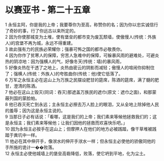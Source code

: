 # 以赛亚书 - 第二十五章
  
 1 永恒主阿，你是我的上帝；我要尊你为至高，称赞你的名；因为你以忠实诚信行了奇妙的事，行了你远古以来所定的。  
 2 因为你使那城变为土堆，使有堡垒的都市变为废瓦颓墙，使傲慢人(传统：外族人)的宫堡不再为城，永远不得重建。  
 3 故此强有力的民族必荣耀你；强暴可怖之国的都市必敬畏你。  
 4 因为你作了贫寒人的保障，穷苦人急难中的保障，可躲暴风雨的避难处，可避炎热的阴凉地：因为强横人的气，好像冬天(传统：墙)的暴风雨，  
 5 好像炎热在干透了之地上，炎热由密云的阴影而减轻；傲慢人的喧闹你抑制住了；强横人(传统：外族人)的夸胜曲你(传统：他)使它低落了。  
 6 万军之永恒主必在这山上为万族之民摆设肥甘的筵席，陈酒的筵席，满了髓的肥甘，澄清的陈酒。  
 7 他必在这山上毁灭(同词：吞灭)那遮盖万族民的遮巾(原文：遮巾之面)，和那蒙蔽列国的蒙脸帕。  
 8 他已吞灭死亡到永远；主永恒主必擦去万人脸上的眼泪，又从全地上除掉他人民的羞辱；因为这是永恒主说的。  
 9 当那日子必有话说：「看哪，这是我们的上帝；我们素来等候他拯救我们的；这是永恒主；我们素来等候他；让我们因他的拯救而欢喜快乐吧。」  
 10 因为永恒主必按手在这山上；但摩押人在他们的地方必被践踏，像干草堆被践踏于粪坑中一样。  
 11 他必在其中伸开手，像洑水的伸开手洑水一样；但永恒主必使他的骄傲同他的手所施的诡计一��败落。  
 12 永恒主必使他城墙上的堡垒高砦降低，败落，使它坍到平地，化为尘土。